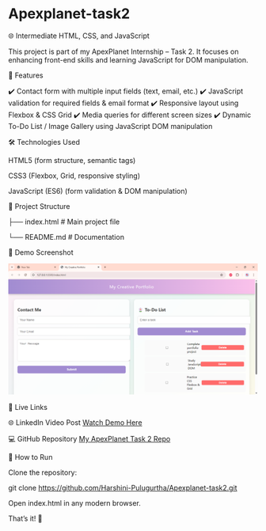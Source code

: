 # Apexplanet-task2

🌐 Intermediate HTML, CSS, and JavaScript

This project is part of my ApexPlanet Internship – Task 2.
It focuses on enhancing front-end skills and learning JavaScript for DOM manipulation.

🚀 Features

✔️ Contact form with multiple input fields (text, email, etc.)
✔️ JavaScript validation for required fields & email format
✔️ Responsive layout using Flexbox & CSS Grid
✔️ Media queries for different screen sizes
✔️ Dynamic To-Do List / Image Gallery using JavaScript DOM manipulation

🛠️ Technologies Used

HTML5 (form structure, semantic tags)

CSS3 (Flexbox, Grid, responsive styling)

JavaScript (ES6) (form validation & DOM manipulation)

📂 Project Structure

├── index.html    # Main project file

└── README.md         # Documentation

📸 Demo Screenshot

![Interactive Space Planets Screenshot](./task2.png)


🔗 Live Links

🌐 LinkedIn Video Post
[Watch Demo Here](https://www.linkedin.com/posts/harshini-pulugurtha_apexplanet-internship-webdevelopment-activity-7376577754231689216-g459?utm_source=share&utm_medium=member_desktop&rcm=ACoAAEN1RX4BlL_IutP1rHCeyqfXw3vsoeUxF0U)  


💻 GitHub Repository
[My ApexPlanet Task 2 Repo](https://github.com/Harshini-Pulugurtha/Apexplanet-task2)


📖 How to Run

Clone the repository:

git clone https://github.com/Harshini-Pulugurtha/Apexplanet-task2.git


Open index.html in any modern browser.

That’s it! 🎉
